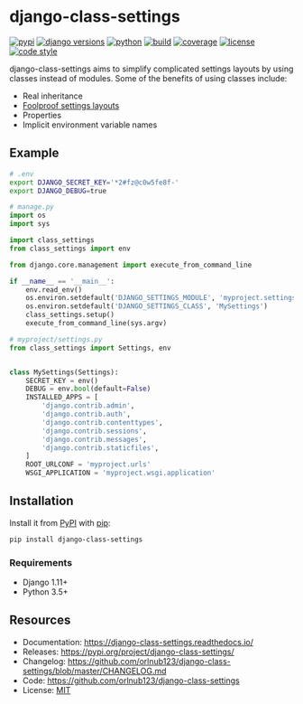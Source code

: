 # django-class-settings

[![pypi][pypi-image]][pypi-url]
[![django versions][django-version-image]][pypi-url]
[![python][python-version-image]][pypi-url]
[![build][travis-image]][travis-url]
[![coverage][coverage-image]][coverage-url]
[![license][license-image]][license-url]
[![code style][code-style-image]][code-style-url]

django-class-settings aims to simplify complicated settings layouts by using
classes instead of modules. Some of the benefits of using classes include:

- Real inheritance
- [Foolproof settings layouts][local_settings]
- Properties
- Implicit environment variable names

## Example

```bash
# .env
export DJANGO_SECRET_KEY='*2#fz@c0w5fe8f-'
export DJANGO_DEBUG=true
```

```python
# manage.py
import os
import sys

import class_settings
from class_settings import env

from django.core.management import execute_from_command_line

if __name__ == '__main__':
    env.read_env()
    os.environ.setdefault('DJANGO_SETTINGS_MODULE', 'myproject.settings')
    os.environ.setdefault('DJANGO_SETTINGS_CLASS', 'MySettings')
    class_settings.setup()
    execute_from_command_line(sys.argv)
```

```python
# myproject/settings.py
from class_settings import Settings, env


class MySettings(Settings):
    SECRET_KEY = env()
    DEBUG = env.bool(default=False)
    INSTALLED_APPS = [
        'django.contrib.admin',
        'django.contrib.auth',
        'django.contrib.contenttypes',
        'django.contrib.sessions',
        'django.contrib.messages',
        'django.contrib.staticfiles',
    ]
    ROOT_URLCONF = 'myproject.urls'
    WSGI_APPLICATION = 'myproject.wsgi.application'
```

## Installation

Install it from [PyPI][pypi-url] with [pip][pip-url]:

```bash
pip install django-class-settings
```

### Requirements

- Django 1.11+
- Python 3.5+

## Resources

- Documentation: https://django-class-settings.readthedocs.io/
- Releases: https://pypi.org/project/django-class-settings/
- Changelog: https://github.com/orlnub123/django-class-settings/blob/master/CHANGELOG.md
- Code: https://github.com/orlnub123/django-class-settings
- License: [MIT][license-url]

[code-style-image]: https://img.shields.io/badge/code%20style-black-000000.svg
[code-style-url]: https://github.com/ambv/black
[coverage-image]: https://img.shields.io/codecov/c/gh/orlnub123/django-class-settings.svg
[coverage-url]: https://codecov.io/gh/orlnub123/django-class-settings
[django-version-image]: https://img.shields.io/pypi/djversions/django-class-settings.svg
[license-image]: https://img.shields.io/pypi/l/django-class-settings.svg
[license-url]: https://github.com/orlnub123/django-class-settings/blob/master/LICENSE
[local_settings]: https://www.pydanny.com/using-executable-code-outside-version-control.html
[pip-url]: https://pip.pypa.io/en/stable/quickstart/
[pypi-image]: https://img.shields.io/pypi/v/django-class-settings.svg
[pypi-url]: https://pypi.org/project/django-class-settings/
[python-version-image]: https://img.shields.io/pypi/pyversions/django-class-settings.svg
[travis-image]: https://img.shields.io/travis/orlnub123/django-class-settings.svg
[travis-url]: https://travis-ci.org/orlnub123/django-class-settings
